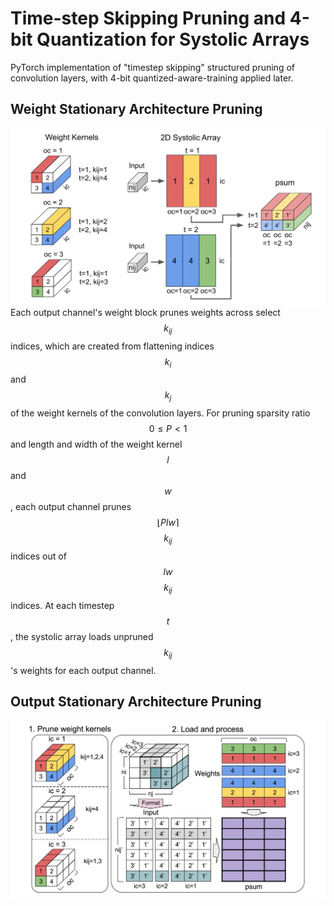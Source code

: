 # Time-step Skipping Pruning and 4-bit Quantization for Systolic Arrays
PyTorch implementation of "timestep skipping" structured pruning of convolution layers, with 4-bit quantized-aware-training applied later. 

## Weight Stationary Architecture Pruning
![ws_prune](images/ws_prune.png)
Each output channel's weight block prunes weights across select $$k_{ij}$$ indices, which are created from flattening indices $$k_i$$ and $$k_j$$ of the weight kernels of the convolution layers. For pruning sparsity ratio $$0 \leq P \lt 1$$ and length and width of the weight kernel $$l$$ and $$w$$, each output channel prunes $$\lfloor Plw \rceil$$ $$k_{ij}$$ indices out of $$lw$$ $$k_{ij}$$ indices. At each timestep $$t$$, the systolic array loads unpruned $$k_{ij}$$'s weights for each output channel. 

## Output Stationary Architecture Pruning
![os_prune](images/os_prune.png)
